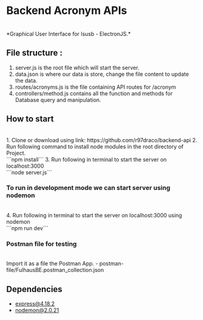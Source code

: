 # Backend Acronym APIs
<br>
*Graphical User Interface for lsusb - ElectronJS.*
<br> 

## File structure :
1. server.js is the root file which will start the server.
2. data.json is where our data is store, change the file content to update the data.
3. routes/acronyms.js is the file containing API routes for /acronym
4. controllers/method.js contains all the function and methods for Database query and manipulation.

## How to start
<br>
1. Clone or download using link: https://github.com/r97draco/backend-api
2. Run following command to install node modules in the root directory of Project.
<br>```npm install```
3. Run following in terminal to start the server on localhost:3000
<br>```node server.js```

### To run in development mode we can start server using nodemon
<br>
4. Run following in terminal to start the server on localhost:3000 using nodemon
<br>```npm run dev```

### Postman file for testing
<br>
Import it as a file the Postman App.
- postman-file/FulhausBE.postman_collection.json

## Dependencies
- express@4.18.2
- nodemon@2.0.21

